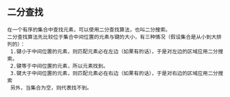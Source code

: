 ## 二分查找
    在一个有序的集合中查找元素，可以使用二分查找算法，也叫二分搜索。
    二分查找算法先比较位于集合中间位置的元素与键的大小，有三种情况（假设集合是从小到大排列的）：
     1.键小于中间位置的元素，则匹配元素必在左边（如果有的话），于是对左边的区域应用二分搜索。
     2.键等于中间位置的元素，所以元素找到。
     3.键大于中间位置的元素，则匹配元素必在右边（如果有的话），于是对右边的区域应用二分搜索
     另外，当集合为空，则代表找不到。

